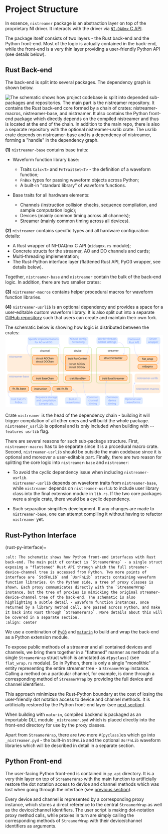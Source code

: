 # Project Structure
In essence, `nistreamer` package is an abstraction layer on top of the proprietary NI driver. It interacts with the driver via [`NI-DAQmx` C API](https://www.ni.com/docs/en-US/bundle/ni-daqmx-c-api-ref/page/cdaqmx/help_file_title.html).

The package itself consists of two layers - the Rust back-end and the Python front-end. Most of the logic is actually contained in the back-end, while the front-end is a very thin layer providing a user-friendly Python API (see details below).

## Rust Back-end
The back-end is split into several packages. The dependency graph is shown below.

![The schematic shows how project codebase is split into depended sub-packages and repositories. The main part is the `nistreamer` repository. It contains the Rust back-end core formed by a chain of crates: `nistreamer-macros`, `nistreamer-base`, and `nistreamer`. It also contains the Python front-end package which directly depends on the compiled `nistreamer` and thus is located at the end of the chain. In addition to the main repo, there is also a separate repository with the optional `nistreamer-usrlib` crate. The `usrlib` crate depends on `nistreamer-base` and is a dependency of `nistreamer`, forming a "handle" in the dependency graph.](../images/package_dependency_graph.svg  "Sub-package dependency graph")

**(1)** `nistreamer-base` contains base traits:
* Waveform function library base:
  * Traits `Calc<T>` and `FnTraitSet<T>` - the definition of a waveform function;
  * `FnBox` types for passing waveform objects across Python;
  * A built-in "standard library" of waveform functions.  
  
* Base traits for all hardware elements:
  * Channels (instruction collision checks, sequence compilation, and sample computation logic);
  * Devices (mainly common timing across all channels);
  * Streamer (mainly common timing across all devices).

**(2)** `nistreamer` contains specific types and all hardware configuration details:
* A Rust wrapper of NI-DAQmx C API (`nidaqmx.rs` module); 
* Concrete structs for the streamer, AO and DO channels and cards;
* Multi-threading implementation;
* The Rust-Python interface layer (flattened Rust API, PyO3 wrapper, see details below).
    
Together, `nistreamer-base` and `nistreamer` contain the bulk of the back-end logic. In addition, there are two smaller crates:

**(3)** `nistreamer-macros` contains helper procedural macros for waveform function libraries.

**(4)** `nistreamer-usrlib` is an optional dependency and provides a space for a user-editable custom waveform library. It is also split out into a separate [GitHub repository](https://github.com/NIStreamer/nistreamer-usrlib) such that users can create and maintain their own fork.

The schematic below is showing how logic is distributed between the crates:  
![Rust back-end is composed of several crates. The image shows the key modules and their functionality. For example, logic for channel, device, and streamer types is split between `nistreamer_base` and `nistreamer` crates. The bullet lists above provide an equivalent description.](../images/backend_structure.svg  "Backend structure schematic")

Crate `nistreamer` is the head of the dependency chain - building it will trigger compilation of all other ones and will build the whole package. `nistreamer_usrlib` is optional and is only included when building with `--features usrlib` flag.

There are several reasons for such sub-package structure. First, `nistreamer-macros` has to be separate since it is a procedural macro crate. Second, `nistreamer-usrlib` should be outside the main codebase since it is optional and moreover a user-editable part. Finally, there are two reason for splitting the core logic into `nistreamer-base` and `nistreamer`:

* To avoid the cyclic dependency issue when including `nistreamer-usrlib`.  
  `nistreamer-usrlib` depends on waveform traits from `nistreamer-base`, while `nistreamer` depends on `nistreamer-usrlib` to include user library class into the final extension module in `lib.rs`. If the two core packages were a single crate, there would be a cyclic dependency.

* Such separation simplifies development. If any changes are made to `nistreamer-base`, one can attempt compiling it without having to refactor `nistreamer` yet.

## Rust-Python Interface
(rust-py-interface)=
```{image} ../images/rust_py_interface.svg
:alt: The schematic shows how Python front-end interfaces with Rust back-end. The main poit of contact is `StreamerWrap` - a single struct exposing a "flattened" Rust API through which the full streamer-device-channel tree is accessed from Python. Two more points of interface are `StdFnLib` and `UsrFnLib` structs containing waveform function libraries. On the Python side, a tree of proxy classes is shown. Each proxy communicates directly with the `StreamerWrap` instance, but the tree of proxies is mimicking the original streamer-device-channel tree of the back-end. The schematic is also highlighting a subtle detail - waveform function instances, once returned by a library method call, are passed across Python, and make it back into Rust through `StreamerWrap`. More details about this will be covered in a separate section.
:align: center
```

We use a combination of [`PyO3`](https://github.com/PyO3/pyo3) and [`maturin`](https://github.com/PyO3/maturin) to build and wrap the back-end as a Python extension module. 

To expose public methods of a streamer and all contained devices and channels, we bring them together in a "flattened" manner as methods of a single `StreamerWrap` struct which is annotated as `#[pyclass]` (see `flat_wrap.rs` module). So in Python, there is only a single "monolithic" entity representing the entire streamer tree - a `StreamerWrap` instance. Calling a method on a particular channel, for example, is done through a corresponding method of `StreamerWrap` by providing the full device and channel identifiers. 

This approach minimizes the Rust-Python boundary at the cost of losing the user-friendly dot notation access to device and channel methods. It is artificially restored by the Python front-end layer (see [next section](#front-end)).  

When building with `maturin`, compiled backend is packaged as an importable DLL module `_nistreamer.pyd` which is placed directly into the front-end directory for use by the proxy classes. 

Apart from `StreamerWrap`, there are two more `#[pyclass]`es which go into `_nistreamer.pyd` - the built-in `StdFnLib` and the optional `UsrFnLib` waveform libraries which will be described in detail in a separate section.

## Python Front-end
The user-facing Python front-end is contained in `py_api` directory. It is a very thin layer on top of `StreamerWrap` with the main function to artificially restore the dot notation access to device and channel methods which was lost when going through the interface (see [previous section](#rust-python-interface)).

Every device and channel is represented by a corresponding proxy instance, which stores a direct reference to the central `StreamerWrap` as well as the device/channel identifiers. The user script is making dot-notation proxy method calls, while proxies in turn are simply calling the corresponding methods of `StreamerWrap` with their device/channel identifiers as arguments.
